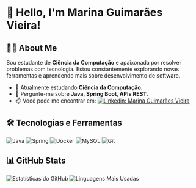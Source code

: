 # 👋 Hello, I'm Marina Guimarães Vieira!

## 👩‍💻 About Me
Sou estudante de **Ciência da Computação** e apaixonada por resolver problemas com tecnologia. Estou constantemente explorando novas ferramentas e aprendendo mais sobre desenvolvimento de software.

- 🌱 Atualmente estudando **Ciência da Computação**.
- 💬 Pergunte-me sobre **Java, Spring Boot, APIs REST**.
- 📫 Você pode me encontrar em:
  [![Linkedin: Marina Guimarães Vieira](https://img.shields.io/badge/-Marina%20Guimarães%20Vieira-blue?style=flat-square&logo=Linkedin&logoColor=white&link=https://www.linkedin.com/in/marina-guimar%C3%A3es-vieira-602683251/)](https://www.linkedin.com/in/marina-guimar%C3%A3es-vieira-602683251/)
  
## 🛠 Tecnologias e Ferramentas
![Java](https://img.shields.io/badge/-Java-007396?style=flat-square&logo=java)
![Spring](https://img.shields.io/badge/-Spring-6DB33F?style=flat-square&logo=spring)
![Docker](https://img.shields.io/badge/-Docker-2496ED?style=flat-square&logo=docker)
![MySQL](https://img.shields.io/badge/-MySQL-4479A1?style=flat-square&logo=mysql)
![Git](https://img.shields.io/badge/-Git-F05032?style=flat-square&logo=git)

## 📊 GitHub Stats
![Estatísticas do GitHub](https://github-readme-stats.vercel.app/api?username=marinagv95&show_icons=true&theme=radical)
![Linguagens Mais Usadas](https://github-readme-stats.vercel.app/api/top-langs/?username=marinagv95&layout=compact)
